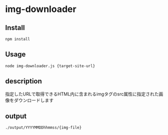 # img-downloader

## Install

```shell
npm install
```

## Usage

```shell
node img-downloader.js {target-site-url}
```

## description 
指定したURLで取得できるHTML内に含まれるimgタグのsrc属性に指定された画像をダウンロードします

## output

```
./output/YYYYMMDDhhmmss/{img-file}
```
